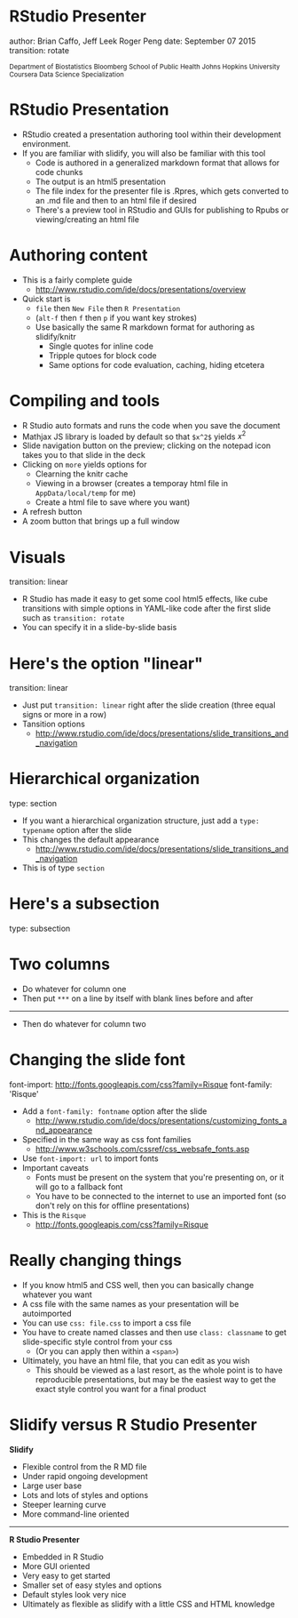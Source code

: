 RStudio Presenter
===
author: Brian Caffo, Jeff Leek Roger Peng
date: September 07 2015
transition: rotate

<small> 
Department of Biostatistics   
Bloomberg School of Public Health   
Johns Hopkins University   
Coursera Data Science Specialization
</small>


RStudio Presentation
===
- RStudio created a presentation authoring tool within their
development environment. 
- If you are familiar with slidify, you will also be familiar with this tool
    - Code is authored in a generalized markdown format that allows for code chunks
    - The output is an html5 presentation 
    - The file index for the presenter file is .Rpres, which gets converted to an .md file and then to an html file if desired
    - There's a preview tool in RStudio and GUIs for publishing to Rpubs or viewing/creating an html file

Authoring content
===
- This is a fairly complete guide
    - http://www.rstudio.com/ide/docs/presentations/overview
- Quick start is
    - `file` then `New File` then `R Presentation`
    - (`alt-f` then `f` then `p` if you want key strokes)
    - Use basically the same R markdown format for authoring as slidify/knitr
        - Single quotes for inline code
        - Tripple qutoes for block code
        - Same options for code evaluation, caching, hiding etcetera

Compiling and tools
===
- R Studio auto formats and runs the code when you save the document
- Mathjax JS library is loaded by default so that `$x^2$` yields $x^2$
- Slide navigation button on the preview; clicking on the notepad icon takes you to that slide in the deck
- Clicking on `more` yields options for
    - Clearning the knitr cache
    - Viewing in a browser (creates a temporay html file in `AppData/local/temp` for me)
    - Create a html file to save where you want)
- A refresh button 
- A zoom button that brings up a full window

Visuals
===
transition: linear

- R Studio has made it easy to get some cool html5 effects, like cube transitions
with simple options in YAML-like code after the first slide such as
`transition: rotate`
- You can specify it in a slide-by-slide basis

Here's the option "linear"
===
transition: linear

- Just put `transition: linear` right after the slide creation (three equal signs or more in a row)
- Tansition options 
    - http://www.rstudio.com/ide/docs/presentations/slide_transitions_and_navigation

Hierarchical organization
===
type: section
- If you want a hierarchical organization structure, just add a `type: typename` option after the slide
- This changes the default appearance
    - http://www.rstudio.com/ide/docs/presentations/slide_transitions_and_navigation
- This is of type `section`

Here's a subsection
===
type: subsection

Two columns
===
- Do whatever for column one
- Then put `***` on a line by itself with blank lines before and after

***

- Then do whatever for column two


Changing the slide font
==========================================================
font-import: http://fonts.googleapis.com/css?family=Risque
font-family: 'Risque'

- Add a `font-family: fontname` option after the slide
    - http://www.rstudio.com/ide/docs/presentations/customizing_fonts_and_appearance
- Specified in the same way as css font families
    - http://www.w3schools.com/cssref/css_websafe_fonts.asp
- Use `font-import: url` to import fonts
- Important caveats
    - Fonts must be present on the system that you're presenting on, or it will go to a fallback font
    - You have to be connected to the internet to use an imported font (so don't rely on this for offline presentations)
- This is the `Risque` 
    - http://fonts.googleapis.com/css?family=Risque
    
Really changing things 
===
- If you know html5 and CSS well, then you can basically change whatever you want
- A css file with the same names as your presentation will be autoimported 
- You can use `css: file.css` to import a css file 
- You have to create named classes and then use `class: classname` to get slide-specific style control from your css
    - (Or you can apply then within a `<span>`)
- Ultimately, you have an html file, that you can edit as you wish
    - This should be viewed as a last resort, as the whole point is to have reproducible presentations, but may be the easiest way to get the exact style control you want for a final product

Slidify versus R Studio Presenter
===
**Slidify**
- Flexible control from the R MD file
- Under rapid ongoing development
- Large user base
- Lots and lots of styles and options
- Steeper learning curve
- More command-line oriented

***
**R Studio Presenter**
- Embedded in R Studio
- More GUI oriented
- Very easy to get started
- Smaller set of easy styles and options
- Default styles look very nice
- Ultimately as flexible as slidify with a little CSS and HTML knowledge
